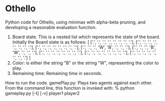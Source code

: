 # Othello
Python code for Othello, using minimax with alpha-beta pruning, and developing a reasonable evaluation function.  
1. Board state. This is a nested list which represents the state of the board. Initially the Board state is as follows:
[
['.', '.', '.', '.', '.', '.', '.', '.'],
['.', '.', '.', '.', '.', '.', '.', '.'],
['.', '.', '.', '.', '.', '.', '.', '.'],
['.', '.', '.', 'W', 'B', '.', '.', '.'],
['.', '.', '.', 'B', 'W', '.', '.', '.'],
['.', '.', '.', '.', '.', '.', '.', '.'],
['.', '.', '.', '.', '.', '.', '.', '.'],
['.', '.', '.', '.', '.', '.', '.', '.']
]
2. Color: is either the string "B" or the string "W", representing the color to play.
3. Remaining time: Remaining time in seconds.

How to run the code.
gamePlay.py: Plays two agents against each other. From the command line, this function is invoked with:
% python gameplay.py [-t<timelimit>] [-v] player1 player2
